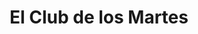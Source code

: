 ---
collection: rolLudoteca
title: 'El Club de los Martes'
image: clubmartes1.jpeg
editorial: 'Nosolorol'
editorial_ref:
isbn:
type: 'Básico'
web:
format: 'Caja'
system: 'El Club de los Martes'
created_at: '2021-01-08T13:20:00+00:00'
---